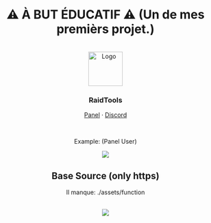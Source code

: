 
<div align="center">
  <h1>⚠ À BUT ÉDUCATIF ⚠ (Un de mes premièrs projet.)</h1><br>
    <img src="https://raidtools.herokuapp.com/img/logo.png" alt="Logo" width="80" height="80">

  <h3>RaidTools</h3>
  <p>
    <a href="https://raidtools.herokuapp.com/">Panel</a> · <a href="https://discord.gg/ctp">Discord</a>
  </p>
  <br>
  <p>Example: (Panel User)</p>
  <img src="https://cdn.discordapp.com/attachments/284707525620662272/999012824414179480/unknown.png">
<br>
  <h2>Base Source (only https)</h2>
<p> Il manque: ./assets/function</p><br>
<img src="https://cdn.discordapp.com/attachments/284707525620662272/999012105363660800/unknown.png">
</div>
